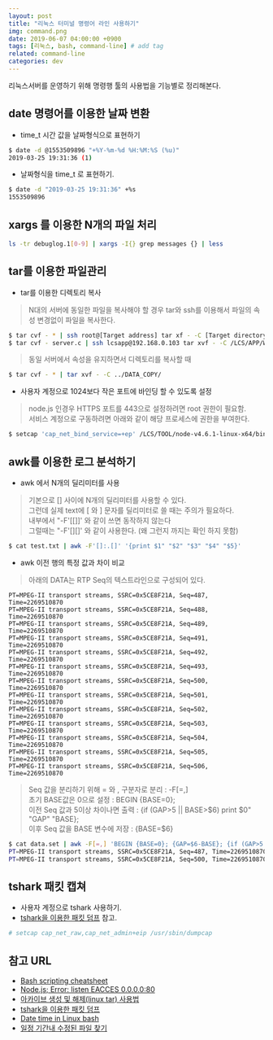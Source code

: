 ```yaml
---
layout: post
title: "리눅스 터미널 명령어 라인 사용하기"
img: command.png
date: 2019-06-07 04:00:00 +0900
tags: [리눅스, bash, command-line] # add tag
related: command-line
categories: dev
---
```


리눅스서버를 운영하기 위해 명령행 툴의 사용법을 기능별로 정리해본다. 


## date 명령어를 이용한 날짜 변환  

- time_t 시간 값을 날짜형식으로 표현하기   

```bash
$ date -d @1553509896 "+%Y-%m-%d %H:%M:%S (%u)"
2019-03-25 19:31:36 (1)
```

- 날짜형식을 time_t 로 표현하기.  

```bash
$ date -d "2019-03-25 19:31:36" +%s
1553509896
```
## xargs 를 이용한 N개의 파일 처리

```bash
ls -tr debuglog.1[0-9] | xargs -I{} grep messages {} | less 
```

## tar를 이용한 파일관리


- tar를 이용한 디렉토리 복사 

> N대의 서버에 동일한 파일을 복사해야 할 경우 tar와 ssh를 이용해서 파일의 속성 변경없이 파일을 복사한다.  

```bash
$ tar cvf - * | ssh root@[Target address] tar xf - -C [Target directory] 
$ tar cvf - server.c | ssh lcsapp@192.168.0.103 tar xvf - -C /LCS/APP/WEBAPP/public/packages
``` 

> 동일 서버에서 속성을 유지하면서 디렉토리를 복사할 때  

```bash
$ tar cvf - * | tar xvf - -C ../DATA_COPY/
```

- 사용자 계정으로 1024보다 작은 포트에 바인딩 할 수 있도록 설정 

> node.js 인경우 HTTPS 포트를 443으로 설정하려면 root 권한이 필요함.  
> 서비스 계정으로 구동하려면 아래와 같이 해당 프로세스에 권한을 부여한다.  

```bash
$ setcap 'cap_net_bind_service=+ep' /LCS/TOOL/node-v4.6.1-linux-x64/bin/node
```

## awk를 이용한 로그 분석하기 

- awk 에서 N개의 딜리미터를 사용  

> 기본으로 [] 사이에 N개의 딜리미터를 사용할 수 있다.  
> 그런데 실제 text에 [ 와 ] 문자를 딜리미터로 쓸 때는 주의가 필요하다.  
> 내부에서 "-F'[[]]' 와 같이 쓰면 동작하지 않는다  
> 그럴때는 "-F'[][]' 와 같이 사용한다. (왜 그런지 까지는 확인 하지 못함)  

```bash
$ cat test.txt | awk -F'[]:.[]' '{print $1" "$2" "$3" "$4" "$5}'
```

- awk 이전 행의 특정 값과 차이 비교

> 아래의 DATA는 RTP Seq의 텍스트라인으로 구성되어 있다.  

```
PT=MPEG-II transport streams, SSRC=0x5CE8F21A, Seq=487, Time=2269510870 
PT=MPEG-II transport streams, SSRC=0x5CE8F21A, Seq=488, Time=2269510870 
PT=MPEG-II transport streams, SSRC=0x5CE8F21A, Seq=489, Time=2269510870 
PT=MPEG-II transport streams, SSRC=0x5CE8F21A, Seq=491, Time=2269510870 
PT=MPEG-II transport streams, SSRC=0x5CE8F21A, Seq=492, Time=2269510870 
PT=MPEG-II transport streams, SSRC=0x5CE8F21A, Seq=493, Time=2269510870 
PT=MPEG-II transport streams, SSRC=0x5CE8F21A, Seq=500, Time=2269510870 
PT=MPEG-II transport streams, SSRC=0x5CE8F21A, Seq=501, Time=2269510870 
PT=MPEG-II transport streams, SSRC=0x5CE8F21A, Seq=502, Time=2269510870 
PT=MPEG-II transport streams, SSRC=0x5CE8F21A, Seq=503, Time=2269510870 
PT=MPEG-II transport streams, SSRC=0x5CE8F21A, Seq=504, Time=2269510870 
PT=MPEG-II transport streams, SSRC=0x5CE8F21A, Seq=505, Time=2269510870 
PT=MPEG-II transport streams, SSRC=0x5CE8F21A, Seq=506, Time=2269510870 
```

> Seq 값을 분리하기 위해 = 와 , 구분자로 분리 : -F[=,]  
> 초기 BASE값은 0으로 설정 : BEGIN {BASE=0};  
> 이전 Seq 값과 5이상 차이나면 출력 : {if (GAP>5 || BASE>$6) print $0" "GAP" "BASE};  
> 이후 Seq 값을 BASE 변수에 저장 : {BASE=$6}  

```bash
$ cat data.set | awk -F[=,] 'BEGIN {BASE=0}; {GAP=$6-BASE}; {if (GAP>5 || BASE>$6) print $0" "GAP" "BASE}; {BASE=$6}'  
PT=MPEG-II transport streams, SSRC=0x5CE8F21A, Seq=487, Time=2269510870  487 0	: 첫줄은 무시
PT=MPEG-II transport streams, SSRC=0x5CE8F21A, Seq=500, Time=2269510870  7 493
```

## tshark 패킷 캡쳐  

- 사용자 계정으로 tshark 사용하기. 
- [tshark을 이용한 패킷 덤프](https://butteryoon.github.io/dev/2019/05/19/pcketdump.html) 참고.  

```bash
# setcap cap_net_raw,cap_net_admin+eip /usr/sbin/dumpcap
```

##

## 참고 URL
- [Bash scripting cheatsheet](https://devhints.io/bash.html)
- [Node.js; Error: listen EACCES 0.0.0.0:80](https://geunhokhim.wordpress.com/2016/03/29/nodejs-error-listen-eacces-0-0-0-0-80/)
- [아카이브 생성 및 해제(linux tar) 사용법](https://jdm.kr/blog/14)
- [tshark을 이용한 패킷 덤프](https://butteryoon.github.io/dev/2019/05/19/pcketdump.html)
- [Date time in Linux bash](https://unix.stackexchange.com/questions/85982/date-time-in-linux-bash)
- [일정 기간내 수정된 파일 찾기](http://thompsonng.blogspot.com/2020/04/linux-find-last-modified-fie-from-n-day.html)

[Bash]: https://www.gnu.org/software/bash/
